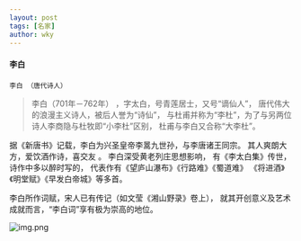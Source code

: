 ```yaml
---
layout: post
tags: [名家]
author: wky
---
```


#### 李白

``李白 （唐代诗人）``
>李白（701年－762年） ，字太白，号青莲居士，又号“谪仙人”，
> 唐代伟大的浪漫主义诗人，被后人誉为“诗仙”，
> 与杜甫并称为“李杜”，为了与另两位诗人李商隐与杜牧即“小李杜”区别，
> 杜甫与李白又合称“大李杜”。
> 

据《新唐书》记载，李白为兴圣皇帝李暠九世孙，与李唐诸王同宗。
其人爽朗大方，爱饮酒作诗，喜交友  。
李白深受黄老列庄思想影响，
有《李太白集》传世，诗作中多以醉时写的，
代表作有《望庐山瀑布》《行路难》《蜀道难》
《将进酒》《明堂赋》《早发白帝城》等多首。

李白所作词赋，宋人已有传记（如文莹《湘山野录》卷上），
就其开创意义及艺术成就而言，“李白词”享有极为崇高的地位。


![img.png](https://xintd.github.io/wkp/images/wky/img_5.png)
